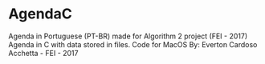 # AgendaC
Agenda in Portuguese (PT-BR) made for Algorithm 2 project (FEI - 2017)
Agenda in C with data stored in files. Code for MacOS
By: Everton Cardoso Acchetta - FEI - 2017
